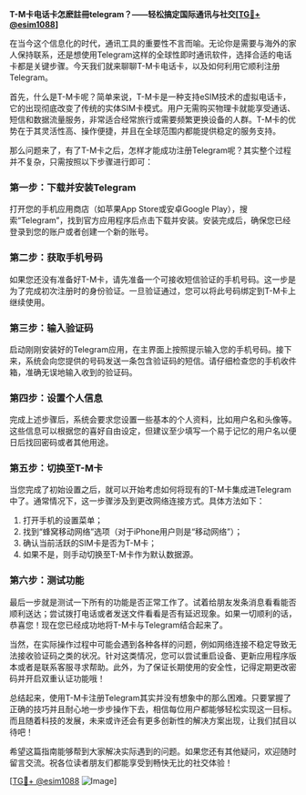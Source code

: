 **T-M卡电话卡怎麽註冊telegram？——轻松搞定国际通讯与社交[[TG💪+ @esim1088](https://t.me/s/esim1088)]**

在当今这个信息化的时代，通讯工具的重要性不言而喻。无论你是需要与海外的家人保持联系，还是想使用Telegram这样的全球性即时通讯软件，选择合适的电话卡都是关键步骤。今天我们就来聊聊T-M卡电话卡，以及如何利用它顺利注册Telegram。

首先，什么是T-M卡呢？简单来说，T-M卡是一种支持eSIM技术的虚拟电话卡，它的出现彻底改变了传统的实体SIM卡模式。用户无需购买物理卡就能享受通话、短信和数据流量服务，非常适合经常旅行或需要频繁更换设备的人群。T-M卡的优势在于其灵活性高、操作便捷，并且在全球范围内都能提供稳定的服务支持。

那么问题来了，有了T-M卡之后，怎样才能成功注册Telegram呢？其实整个过程并不复杂，只需按照以下步骤进行即可：

### 第一步：下载并安装Telegram

打开您的手机应用商店（如苹果App Store或安卓Google Play），搜索“Telegram”，找到官方应用程序后点击下载并安装。安装完成后，确保您已经登录到您的账户或者创建一个新的账号。

### 第二步：获取手机号码

如果您还没有准备好T-M卡，请先准备一个可接收短信验证的手机号码。这一步是为了完成初次注册时的身份验证。一旦验证通过，您可以将此号码绑定到T-M卡上继续使用。

### 第三步：输入验证码

启动刚刚安装好的Telegram应用，在主界面上按照提示输入您的手机号码。接下来，系统会向您提供的号码发送一条包含验证码的短信。请仔细检查您的手机收件箱，准确无误地输入收到的验证码。

### 第四步：设置个人信息

完成上述步骤后，系统会要求您设置一些基本的个人资料，比如用户名和头像等。这些信息可以根据您的喜好自由设定，但建议至少填写一个易于记忆的用户名以便日后找回密码或者其他用途。

### 第五步：切换至T-M卡

当您完成了初始设置之后，就可以开始考虑如何将现有的T-M卡集成进Telegram中了。通常情况下，这一步骤涉及到更改网络连接方式。具体方法如下：
1. 打开手机的设置菜单；
2. 找到“蜂窝移动网络”选项（对于iPhone用户则是“移动网络”）；
3. 确认当前活跃的SIM卡是否为T-M卡；
4. 如果不是，则手动切换至T-M卡作为默认数据源。

### 第六步：测试功能

最后一步就是测试一下所有的功能是否正常工作了。试着给朋友发条消息看看能否顺利送达；尝试拨打电话或者发送文件看看是否有延迟现象。如果一切顺利的话，恭喜您！现在您已经成功地将T-M卡与Telegram结合起来了。

当然，在实际操作过程中可能会遇到各种各样的问题，例如网络连接不稳定导致无法接收验证码之类的状况。针对这类情况，您可以尝试重启设备、更新应用程序版本或者是联系客服寻求帮助。此外，为了保证长期使用的安全性，记得定期更改密码并开启双重认证功能哦！

总结起来，使用T-M卡注册Telegram其实并没有想象中的那么困难。只要掌握了正确的技巧并且耐心地一步步操作下去，相信每位用户都能够轻松实现这一目标。而且随着科技的发展，未来或许还会有更多创新性的解决方案出现，让我们拭目以待吧！

希望这篇指南能够帮到大家解决实际遇到的问题。如果您还有其他疑问，欢迎随时留言交流。祝各位读者朋友们都能享受到畅快无比的社交体验！

[[TG💪+ @esim1088](https://t.me/s/esim1088) ![Image](https://i.postimg.cc/4NQfJmqS/Snipaste-2025-05-13-00-14-12.png)]